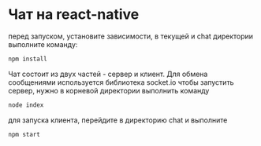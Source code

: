 # Чат на react-native
перед запуском, установите зависимости, в текущей и chat директории выполните команду:
```bash
npm install
```
Чат состоит из двух частей - сервер и клиент.
Для обмена сообщениями используется библиотека socket.io
чтобы запустить сервер, нужно в корневой директории выполнить команду 
```bash
node index
```
для запуска клиента, перейдите в директорию chat и выполните
```bash
npm start
```
